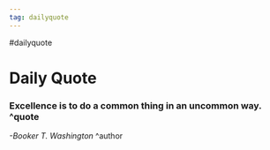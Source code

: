 ```yaml
---
tag: dailyquote
---
```


#dailyquote

# Daily Quote

### Excellence is to do a common thing in an uncommon way. ^quote
*-Booker T. Washington* ^author
